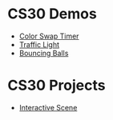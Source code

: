 # CS30 Demos
- [Color Swap Timer](01-color-time-swap)
- [Traffic Light](02-traffic-light)
- [Bouncing Balls](03-bouncing-balls)

# CS30 Projects
- [Interactive Scene](interactive-scene)
